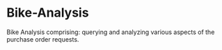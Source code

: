 # Bike-Analysis
Bike Analysis comprising: querying and analyzing various aspects of the purchase order requests.
